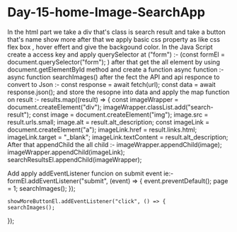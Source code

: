 # Day-15-home-Image-SearchApp
In the html part  we take a  div that's class is search result and take a  button that's name show more after  that we apply basic css 
property as  like css flex box , hover effert and give the backgound color.
In the Java Script create a access key and apply querySelector at ("form")    :- (const formEl = document.querySelector("form"); )
after that get the all element by using document.getElementById method
and create a function async function :-  async function searchImages()
after the fect the API and api responce to convert to Json :-
       const response = await fetch(url);
       const data = await response.json();
and store the resopne into data and apply the map function on result :-
 results.map((result) => {
    const imageWrapper = document.createElement("div");
    imageWrapper.classList.add("search-result");
    const image = document.createElement("img");
    image.src = result.urls.small;
    image.alt = result.alt_description;
    const imageLink = document.createElement("a");
    imageLink.href = result.links.html;
    imageLink.target = "_blank";
    imageLink.textContent = result.alt_description;
After that appendChild the all child :-
       imageWrapper.appendChild(image);
       imageWrapper.appendChild(imageLink);
      searchResultsEl.appendChild(imageWrapper);
      
Add apply addEventListener funcion on submit event ie:-
   formEl.addEventListener("submit", (event) => {
    event.preventDefault();
    page = 1;
    searchImages();
    });

    showMoreButtonEl.addEventListener("click", () => {
    searchImages();
});
